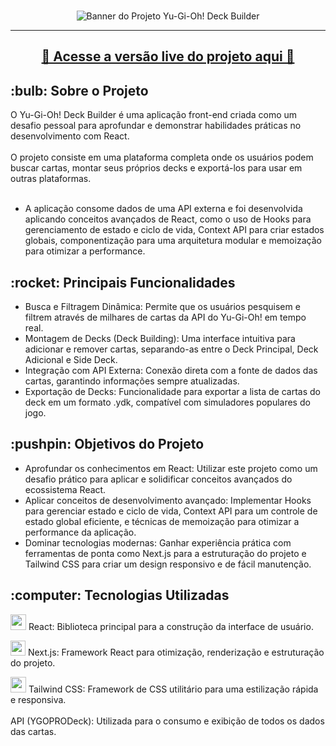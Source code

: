 <br>
<p align="center">
<img src="https://i.imgur.com/AoLn1ap.jpeg" alt="Banner do Projeto Yu-Gi-Oh! Deck Builder">
</p>
<hr>
<h2 align="center"><a href="https://yugioh-deck-builder.netlify.app/">🚀 Acesse a versão live do projeto aqui 🚀</a></h2>

<h2> :bulb: Sobre o Projeto </h2>
O Yu-Gi-Oh! Deck Builder é uma aplicação front-end criada como um desafio pessoal para aprofundar e demonstrar habilidades práticas no desenvolvimento com React. <br><br> O projeto consiste em uma plataforma completa onde os usuários podem buscar cartas, montar seus próprios decks e exportá-los para usar em outras plataformas.
<br><br>
<ul>
   <li>A aplicação consome dados de uma API externa e foi desenvolvida aplicando conceitos avançados de React, como o uso de Hooks para gerenciamento de estado e ciclo de vida, Context API para criar estados globais, componentização para uma arquitetura modular e memoização para otimizar a performance.</li>
</ul>


<h2> :rocket: Principais Funcionalidades </h2>
<ul>
        <li>Busca e Filtragem Dinâmica: Permite que os usuários pesquisem e filtrem através de milhares de cartas da API do Yu-Gi-Oh! em tempo real.</li>
        <li>Montagem de Decks (Deck Building): Uma interface intuitiva para adicionar e remover cartas, separando-as entre o Deck Principal, Deck Adicional e Side Deck.</li>
        <li>Integração com API Externa: Conexão direta com a fonte de dados das cartas, garantindo informações sempre atualizadas.</li>
        <li>Exportação de Decks: Funcionalidade para exportar a lista de cartas do deck em um formato .ydk, compatível com simuladores populares do jogo.</li>
</ul>

<h2>:pushpin: Objetivos do Projeto</h2>

<ul>
        <li>Aprofundar os conhecimentos em React: Utilizar este projeto como um desafio prático para aplicar e solidificar conceitos avançados do ecossistema React.</li>
        <li>Aplicar conceitos de desenvolvimento avançado: Implementar Hooks para gerenciar estado e ciclo de vida, Context API para um controle de estado global eficiente, e técnicas de memoização para otimizar a performance da aplicação.</li>
        <li>Dominar tecnologias modernas: Ganhar experiência prática com ferramentas de ponta como Next.js para a estruturação do projeto e Tailwind CSS para criar um design responsivo e de fácil manutenção.</li>
</ul>


<h2> :computer: Tecnologias Utilizadas </h2>

<img src="https://cdn.jsdelivr.net/gh/devicons/devicon/icons/react/react-original.svg" width=25 style="display:inline-block"/> React: Biblioteca principal para a construção da interface de usuário.

<img src="https://cdn.jsdelivr.net/gh/devicons/devicon/icons/nextjs/nextjs-original.svg" width=24 style="display:inline-block"/> Next.js: Framework React para otimização, renderização e estruturação do projeto.

<img src="https://cdn.jsdelivr.net/gh/devicons/devicon@latest/icons/tailwindcss/tailwindcss-original.svg" width=25 style="display:inline-block"/>
           Tailwind CSS: Framework de CSS utilitário para uma estilização rápida e responsiva.
<br><br>
API (YGOPRODeck): Utilizada para o consumo e exibição de todos os dados das cartas.
